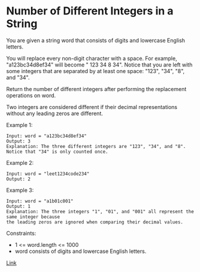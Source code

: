 # Number of Different Integers in a String
You are given a string word that consists of digits and lowercase English letters.

You will replace every non-digit character with a space. For example, "a123bc34d8ef34" will become " 123  34 8  34". Notice that you are left with some integers that are separated by at least one space: "123", "34", "8", and "34".

Return the number of different integers after performing the replacement operations on word.

Two integers are considered different if their decimal representations without any leading zeros are different.

Example 1:
```
Input: word = "a123bc34d8ef34"
Output: 3
Explanation: The three different integers are "123", "34", and "8". Notice that "34" is only counted once.
```

Example 2:
```
Input: word = "leet1234code234"
Output: 2
```

Example 3:
```
Input: word = "a1b01c001"
Output: 1
Explanation: The three integers "1", "01", and "001" all represent the same integer because
the leading zeros are ignored when comparing their decimal values.
```

Constraints:

- 1 <= word.length <= 1000
- word consists of digits and lowercase English letters.

[Link](https://leetcode.com/problems/number-of-different-integers-in-a-string/)